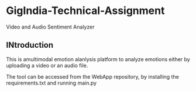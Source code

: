 # GigIndia-Technical-Assignment
Video and Audio Sentiment Analyzer

## INtroduction

This is amultimodal emotion alanlysis platform to analyze emotions either by uploading a video or an audio file.




The tool can be accessed from the WebApp repository, by installing the requirements.txt and running main.py
